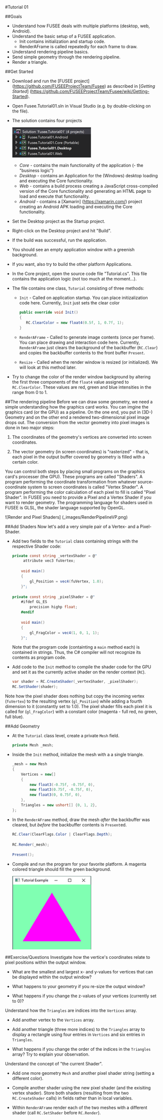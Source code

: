 #Tutorial 01

##Goals
 - Understand how FUSEE deals with multiple platforms (desktop, web, Android).
 - Understand the basic setup of a FUSEE application.
	- Init contains initialization and startup code.
	- RenderAFrame is called repeatedly for each frame to draw.
 - Understand rendering pipeline basics.
 - Send simple geometry through the rendering pipeline.
 - Render a triangle.

##Get Started
 - Download and run the [FUSEE project] (https://github.com/FUSEEProjectTeam/Fusee) as described in [_Getting Started_] (https://github.com/FUSEEProjectTeam/Fusee/wiki/Getting-Started).
 - Open Fusee.Tutorial01.sln in Visual Studio (e.g. by double-clicking on the file).
 - The solution contains four projects
 
   ![Four Projects](_images/SolutionProjects.png)
   - *Core* - contains the main functionality of the application (- the "business logic")
   - *Desktop* - contains an Application for the (Windows) desktop loading and executing the Core functionality.
   - *Web* - contains a build process creating a JavaScript cross-compiled version of the Core functionality and generating an HTML page to load and execute that functionality.
   - *Android* - contains a [Xamarin] (https://xamarin.com/) project creating an Android APK loading and executing the Core functionality.
 - Set the Desktop project as the Startup project. 
 - Right-click on the Desktop project and hit "Build".
 - If the build was successful, run the application.
 - You should see an empty application window with a greenish background.
 - If you want, also try to build the other platform Applications.
 - In the Core project, open the source code file "Tutorial.cs". This file contains the application logic (not too much at the moment...).
 - The file contains one class, `Tutorial` consisting of three methods:
   - `Init` - Called on application startup. You can place initizalization code here. Currently, `Init` just sets the clear color

     ```C#
     public override void Init()
     {
        RC.ClearColor = new float4(0.5f, 1, 0.7f, 1);
     }	
     ```

   - `RenderAFrame` - Called to generate image contents (once per frame). You can place drawing and interaction code here. Currently, `RenderAFrame` just clears the background of the backbuffer (`RC.Clear`) and copies the backbuffer contents to the front buffer `Present`.
   - `Resize` - Called when the render window is resized (or initialized). We will look at this method later.
 - Try to change the color of the render window background by altering the first three components of the `float4` value assigned to `RC.ClearColor`. These values are red, green and blue intensities in the range from 0 to 1.
   
 
##The rendering pipeline
Before we can draw some geometry, we need a simple understanding how the graphics card works. You can imgine the graphics card (or the GPU) as a pipeline. On the one end, you put in (3D-) Geometry and on the other end a rendered two-dimensional pixel image drops out. The conversion from the vector geometry into pixel images is done in two major steps: 

1. The coordinates of the geometry's vertices are converted into screen coordinates.

2. The vector geometry (in screen coordinates) is "rasterized" - that is, each pixel in the output buffer covered by geometry is filled with a certain color.

You can control both steps by placing small programs on the graphics card's processer (the GPU). These programs are called "Shaders". A program performing the coordinate transformation from whatever source-coordinate system to screen coordinates is called "Vertex Shader". A program performing the color calculation of each pixel to fill is called "Pixel Shader". In FUSEE you need to provide a Pixel and a Vertex Shader if you want to render geometry. The programming language for shaders used in FUSEE is GLSL, the shader language supported by OpenGL.

![Render and Pixel Shaders] (_images/RenderPipelineVP.png)

##Add Shaders
Now let's add a very simple pair of a Vertex- and a Pixel-Shader.
 - Add two fields to the `Tutorial` class containing strings with the respective Shader code:
	```C#
	private const string _vertexShader = @"
		 attribute vec3 fuVertex;

		void main()
		{
			gl_Position = vec4(fuVertex, 1.0);
		}";

	private const string _pixelShader = @"
		#ifdef GL_ES
			precision highp float;
		#endif

		void main()
		{
			gl_FragColor = vec4(1, 0, 1, 1);
		}";
	```
   Note that the program code (containting a `main` method each) is contained in strings. Thus, the C# compiler will not recognize its contents as program code. 
 
 - Add code to the `Init` method to compile the shader code for the GPU and set it as the currently active shader on the render context (`RC`).
	```C#
	var shader = RC.CreateShader(_vertexShader, _pixelShader);
	RC.SetShader(shader);
	```
 
Note how the pixel shader does nothing but copy the incoming vertex (`fuVertex`) to the resulting vertex (`gl_Position`) while adding a fourth dimension to it (constantly set to 1.0). The pixel shader fills each pixel it is called for (`gl_FragColor`) with a constant color (magenta - full red, no green, full blue).

##Add Geometry
 - At the `Tutorial` class level, create a private `Mesh` field. 
	```C#
    private Mesh _mesh;
	```

 - Inside the `Init` method, initialize the mesh with a a single triangle.
	```C#
	_mesh = new Mesh
	{
		Vertices = new[]
		{
			new float3(-0.75f, -0.75f, 0),
			new float3(0.75f, -0.75f, 0),
			new float3(0, 0.75f, 0),
		},
		Triangles = new ushort[] {0, 1, 2},
	};
	```

 - In the `RenderAFrame` method, draw the mesh _after_ the backbuffer was cleared, but _before_ the backbuffer contents is `Present`ed.
	```C#
	RC.Clear(ClearFlags.Color | ClearFlags.Depth);

	RC.Render(_mesh);

	Present();
	
	```
 
 - Compile and run the program for your favorite platform. A magenta colored triangle should fill the green background.
 
    ![Result](_images/Tut01Result.png)

##Exercise/Questions
Investigate how the vertice's coordinates relate to pixel positions within the output window.
 
 - What are the smallest and largest x- and y-values for vertices that can be displayed within the output window?
 
 - What happens to your geometry if you re-size the output window? 
 
 - What happens if you change the z-values of your vertices (currently set to 0)?
 

Understand how the `Triangles` are indices into the `Vertices` array.
 
 - Add another vertex to the `Vertices` array. 
 
 - Add another triangle (three more indices) to the `Triangles` array to display a rectangle using four entries in `Vertices` and six entries in `Triangles`.
 
 - What happens if you change the order of the indices in the `Triangles` array? Try to explain your observation.
 
 
Understand the concept of "the current Shader".

 - Add one more geometry `Mesh` and another pixel shader string (setting a different color).
 
 - Compile another shader using the new pixel shader (and the exisiting vertex shader). Store both shaders (resulting from the two `RC.CreateShader` calls) in fields rather than in local variables. 
 
 - Within `RenderAFrame` render each of the two meshes with a different shader (call `RC.SetShader` before `RC.Render`).
 
  
 

 
